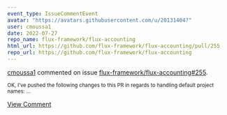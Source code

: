 ```yaml
---
event_type: IssueCommentEvent
avatar: "https://avatars.githubusercontent.com/u/20131404?"
user: cmoussa1
date: 2022-07-27
repo_name: flux-framework/flux-accounting
html_url: https://github.com/flux-framework/flux-accounting/pull/255
repo_url: https://github.com/flux-framework/flux-accounting
---
```


<a href='https://github.com/cmoussa1' target='_blank'>cmoussa1</a> commented on issue <a href='https://github.com/flux-framework/flux-accounting/pull/255' target='_blank'>flux-framework/flux-accounting#255</a>.

<small>OK, I've pushed the following changes to this PR in regards to handling default project names:...</small>

<a href='https://github.com/flux-framework/flux-accounting/pull/255' target='_blank'>View Comment</a>